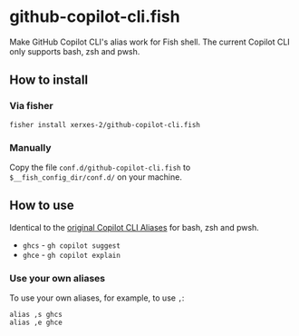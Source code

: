 # github-copilot-cli.fish

Make GitHub Copilot CLI's alias work for Fish shell. The current Copilot CLI only supports bash, zsh and pwsh.

## How to install

### Via fisher

```fish
fisher install xerxes-2/github-copilot-cli.fish
```

### Manually

Copy the file `conf.d/github-copilot-cli.fish` to `$__fish_config_dir/conf.d/` on your machine.

## How to use

Identical to the [original Copilot CLI Aliases](https://github.com/github/gh-copilot#set-up-optional-helpers) for bash, zsh and pwsh.

- `ghcs` - `gh copilot suggest`
- `ghce` - `gh copilot explain`

### Use your own aliases

To use your own aliases, for example, to use `,`:

```fish
alias ,s ghcs
alias ,e ghce
```
